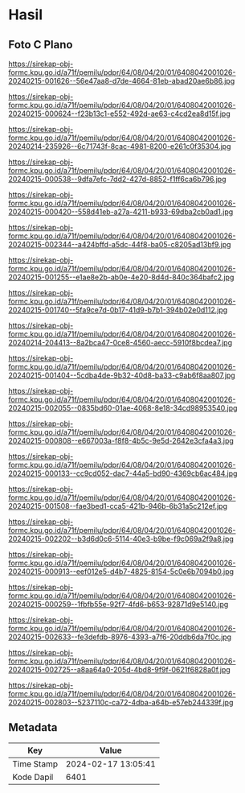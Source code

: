 # Hasil

## Foto C Plano

https://sirekap-obj-formc.kpu.go.id/a71f/pemilu/pdpr/64/08/04/20/01/6408042001026-20240215-001626--56e47aa8-d7de-4664-81eb-abad20ae6b86.jpg

https://sirekap-obj-formc.kpu.go.id/a71f/pemilu/pdpr/64/08/04/20/01/6408042001026-20240215-000624--f23b13c1-e552-492d-ae63-c4cd2ea8d15f.jpg

https://sirekap-obj-formc.kpu.go.id/a71f/pemilu/pdpr/64/08/04/20/01/6408042001026-20240214-235926--6c71743f-8cac-4981-8200-e261c0f35304.jpg

https://sirekap-obj-formc.kpu.go.id/a71f/pemilu/pdpr/64/08/04/20/01/6408042001026-20240215-000538--9dfa7efc-7dd2-427d-8852-f1ff6ca6b796.jpg

https://sirekap-obj-formc.kpu.go.id/a71f/pemilu/pdpr/64/08/04/20/01/6408042001026-20240215-000420--558d41eb-a27a-4211-b933-69dba2cb0ad1.jpg

https://sirekap-obj-formc.kpu.go.id/a71f/pemilu/pdpr/64/08/04/20/01/6408042001026-20240215-002344--a424bffd-a5dc-44f8-ba05-c8205ad13bf9.jpg

https://sirekap-obj-formc.kpu.go.id/a71f/pemilu/pdpr/64/08/04/20/01/6408042001026-20240215-001255--e1ae8e2b-ab0e-4e20-8d4d-840c364bafc2.jpg

https://sirekap-obj-formc.kpu.go.id/a71f/pemilu/pdpr/64/08/04/20/01/6408042001026-20240215-001740--5fa9ce7d-0b17-41d9-b7b1-394b02e0d112.jpg

https://sirekap-obj-formc.kpu.go.id/a71f/pemilu/pdpr/64/08/04/20/01/6408042001026-20240214-204413--8a2bca47-0ce8-4560-aecc-5910f8bcdea7.jpg

https://sirekap-obj-formc.kpu.go.id/a71f/pemilu/pdpr/64/08/04/20/01/6408042001026-20240215-001404--5cdba4de-9b32-40d8-ba33-c9ab6f8aa807.jpg

https://sirekap-obj-formc.kpu.go.id/a71f/pemilu/pdpr/64/08/04/20/01/6408042001026-20240215-002055--0835bd60-01ae-4068-8e18-34cd98953540.jpg

https://sirekap-obj-formc.kpu.go.id/a71f/pemilu/pdpr/64/08/04/20/01/6408042001026-20240215-000808--e667003a-f8f8-4b5c-9e5d-2642e3cfa4a3.jpg

https://sirekap-obj-formc.kpu.go.id/a71f/pemilu/pdpr/64/08/04/20/01/6408042001026-20240215-000133--cc9cd052-dac7-44a5-bd90-4369cb6ac484.jpg

https://sirekap-obj-formc.kpu.go.id/a71f/pemilu/pdpr/64/08/04/20/01/6408042001026-20240215-001508--fae3bed1-cca5-421b-946b-6b31a5c212ef.jpg

https://sirekap-obj-formc.kpu.go.id/a71f/pemilu/pdpr/64/08/04/20/01/6408042001026-20240215-002202--b3d6d0c6-5114-40e3-b9be-f9c069a2f9a8.jpg

https://sirekap-obj-formc.kpu.go.id/a71f/pemilu/pdpr/64/08/04/20/01/6408042001026-20240215-000913--eef012e5-d4b7-4825-8154-5c0e6b7094b0.jpg

https://sirekap-obj-formc.kpu.go.id/a71f/pemilu/pdpr/64/08/04/20/01/6408042001026-20240215-000259--1fbfb55e-92f7-4fd6-b653-92871d9e5140.jpg

https://sirekap-obj-formc.kpu.go.id/a71f/pemilu/pdpr/64/08/04/20/01/6408042001026-20240215-002633--fe3defdb-8976-4393-a7f6-20ddb6da7f0c.jpg

https://sirekap-obj-formc.kpu.go.id/a71f/pemilu/pdpr/64/08/04/20/01/6408042001026-20240215-002725--a8aa64a0-205d-4bd8-9f9f-0621f6828a0f.jpg

https://sirekap-obj-formc.kpu.go.id/a71f/pemilu/pdpr/64/08/04/20/01/6408042001026-20240215-002803--5237110c-ca72-4dba-a64b-e57eb244339f.jpg


## Metadata

| Key        | Value               |
| ---------- | ------------------- |
| Time Stamp | 2024-02-17 13:05:41 |
| Kode Dapil | 6401                |



